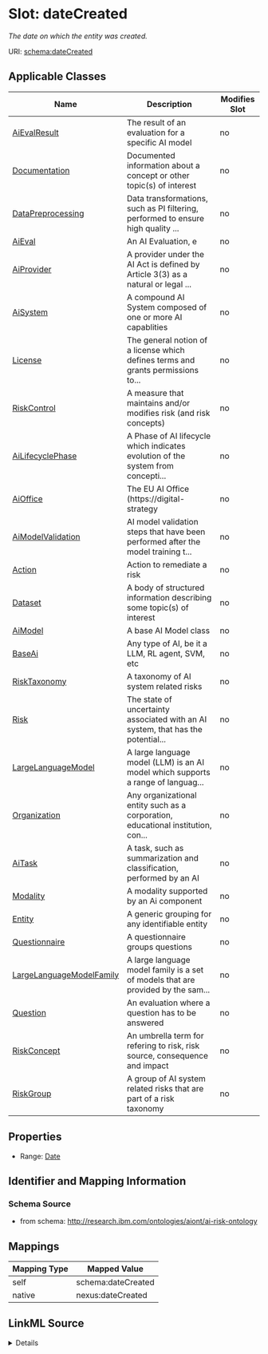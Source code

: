 

# Slot: dateCreated


_The date on which the entity was created._





URI: [schema:dateCreated](http://schema.org/dateCreated)



<!-- no inheritance hierarchy -->





## Applicable Classes

| Name | Description | Modifies Slot |
| --- | --- | --- |
| [AiEvalResult](AiEvalResult.md) | The result of an evaluation for a specific AI model |  no  |
| [Documentation](Documentation.md) | Documented information about a concept or other topic(s) of interest |  no  |
| [DataPreprocessing](DataPreprocessing.md) | Data transformations, such as PI filtering, performed to ensure high quality ... |  no  |
| [AiEval](AiEval.md) | An AI Evaluation, e |  no  |
| [AiProvider](AiProvider.md) | A provider under the AI Act is defined by Article 3(3) as a natural or legal ... |  no  |
| [AiSystem](AiSystem.md) | A compound AI System composed of one or more AI capablities |  no  |
| [License](License.md) | The general notion of a license which defines terms and grants permissions to... |  no  |
| [RiskControl](RiskControl.md) | A measure that maintains and/or modifies risk (and risk concepts) |  no  |
| [AiLifecyclePhase](AiLifecyclePhase.md) | A Phase of AI lifecycle which indicates evolution of the system from concepti... |  no  |
| [AiOffice](AiOffice.md) | The EU AI Office (https://digital-strategy |  no  |
| [AiModelValidation](AiModelValidation.md) | AI model validation steps that have been performed after the model training t... |  no  |
| [Action](Action.md) | Action to remediate a risk |  no  |
| [Dataset](Dataset.md) | A body of structured information describing some topic(s) of interest |  no  |
| [AiModel](AiModel.md) | A base AI Model class |  no  |
| [BaseAi](BaseAi.md) | Any type of AI, be it a LLM, RL agent, SVM, etc |  no  |
| [RiskTaxonomy](RiskTaxonomy.md) | A taxonomy of AI system related risks |  no  |
| [Risk](Risk.md) | The state of uncertainty associated with an AI system, that has the potential... |  no  |
| [LargeLanguageModel](LargeLanguageModel.md) | A large language model (LLM) is an AI model which supports a range of languag... |  no  |
| [Organization](Organization.md) | Any organizational entity such as a corporation, educational institution, con... |  no  |
| [AiTask](AiTask.md) | A task, such as summarization and classification, performed by an AI |  no  |
| [Modality](Modality.md) | A modality supported by an Ai component |  no  |
| [Entity](Entity.md) | A generic grouping for any identifiable entity |  no  |
| [Questionnaire](Questionnaire.md) | A questionnaire groups questions |  no  |
| [LargeLanguageModelFamily](LargeLanguageModelFamily.md) | A large language model family is a set of models that are provided by the sam... |  no  |
| [Question](Question.md) | An evaluation where a question has to be answered |  no  |
| [RiskConcept](RiskConcept.md) | An umbrella term for refering to risk, risk source, consequence and impact |  no  |
| [RiskGroup](RiskGroup.md) | A group of AI system related risks that are part of a risk taxonomy |  no  |







## Properties

* Range: [Date](Date.md)





## Identifier and Mapping Information







### Schema Source


* from schema: http://research.ibm.com/ontologies/aiont/ai-risk-ontology




## Mappings

| Mapping Type | Mapped Value |
| ---  | ---  |
| self | schema:dateCreated |
| native | nexus:dateCreated |




## LinkML Source

<details>
```yaml
name: dateCreated
description: The date on which the entity was created.
from_schema: http://research.ibm.com/ontologies/aiont/ai-risk-ontology
rank: 1000
slot_uri: schema:dateCreated
alias: dateCreated
domain_of:
- Entity
range: date
required: false

```
</details>